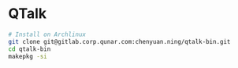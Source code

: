 # QTalk

```bash
# Install on Archlinux
git clone git@gitlab.corp.qunar.com:chenyuan.ning/qtalk-bin.git
cd qtalk-bin
makepkg -si
```
